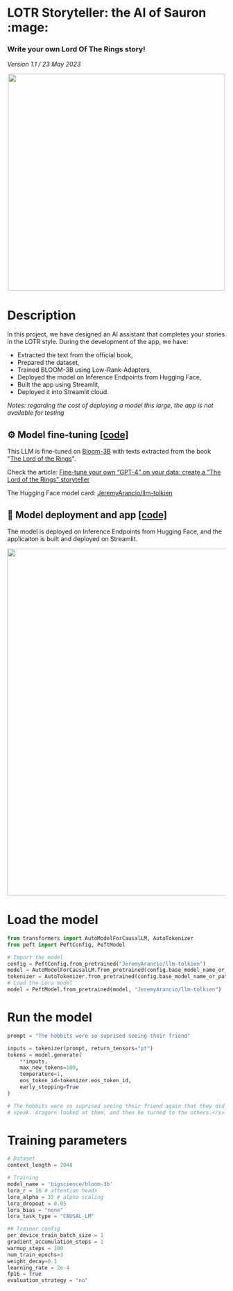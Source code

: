 <h1 style='text-align: left '>LOTR Storyteller: the AI of Sauron :mage:</h1>
<h3 style='text-align: left '>Write your own Lord Of The Rings story!</h3>

*Version 1.1 / 23 May 2023*

<p align="center">
  <img src="images/sauron.jpg" width=500 />
</p>

# Description

In this project, we have designed an AI assistant that completes your stories in the LOTR style. During the development of the app, we have:
* Extracted the text from the official book,
* Prepared the dataset,
* Trained BLOOM-3B using Low-Rank-Adapters,
* Deployed the model on Inference Endpoints from Hugging Face,
* Built the app using Streamlit,
* Deployed it into Streamlit cloud.

*Notes: regarding the cost of deploying a model this large, the app is not available for testing*

## :gear: Model fine-tuning [[code]](https://github.com/jeremyarancio/llm-rpg/tree/main/llm)

This LLM is fine-tuned on [Bloom-3B](https://huggingface.co/bigscience/bloom-3b) with texts extracted from the book "[The Lord of the Rings](https://gosafir.com/mag/wp-content/uploads/2019/12/Tolkien-J.-The-lord-of-the-rings-HarperCollins-ebooks-2010.pdf)".

Check the article: [Fine-tune your own “GPT-4” on your data: create a “The Lord of the Rings” storyteller](https://medium.com/@jeremyarancio/fine-tune-an-llm-on-your-personal-data-create-a-the-lord-of-the-rings-storyteller-6826dd614fa9)

The Hugging Face model card: [JeremyArancio/llm-tolkien](https://huggingface.co/JeremyArancio/llm-tolkien)

## :rocket: Model deployment and app [[code]](https://github.com/jeremyarancio/llm-rpg/tree/main/src)

The model is deployed on Inference Endpoints from Hugging Face, and the applicaiton is built and deployed on Streamlit.

<p align="center">
  <img src="images/LLM.PNG" width=800/>
</p>

# Load the model

```python
from transformers import AutoModelForCausalLM, AutoTokenizer
from peft import PeftConfig, PeftModel

# Import the model
config = PeftConfig.from_pretrained("JeremyArancio/llm-tolkien")
model = AutoModelForCausalLM.from_pretrained(config.base_model_name_or_path, return_dict=True, load_in_8bit=True, device_map='auto')
tokenizer = AutoTokenizer.from_pretrained(config.base_model_name_or_path)
# Load the Lora model
model = PeftModel.from_pretrained(model, "JeremyArancio/llm-tolkien")
```

# Run the model

```python
prompt = "The hobbits were so suprised seeing their friend"

inputs = tokenizer(prompt, return_tensors="pt")
tokens = model.generate(
    **inputs,
    max_new_tokens=100,
    temperature=1,
    eos_token_id=tokenizer.eos_token_id,
    early_stopping=True
)

# The hobbits were so suprised seeing their friend again that they did not 
# speak. Aragorn looked at them, and then he turned to the others.</s>
```

# Training parameters

```python
# Dataset
context_length = 2048

# Training
model_name = 'bigscience/bloom-3b'
lora_r = 16 # attention heads
lora_alpha = 32 # alpha scaling
lora_dropout = 0.05
lora_bias = "none"
lora_task_type = "CAUSAL_LM"

## Trainer config
per_device_train_batch_size = 1 
gradient_accumulation_steps = 1
warmup_steps = 100 
num_train_epochs=3
weight_decay=0.1
learning_rate = 2e-4 
fp16 = True
evaluation_strategy = "no"
```
